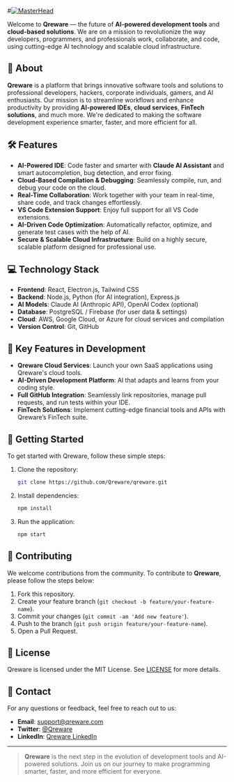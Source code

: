 #[![MasterHead](https://i.ibb.co.com/wFpVMkyx/cover-photo.png)](https://qreware.com)

Welcome to **Qreware** — the future of **AI-powered development tools** and **cloud-based solutions**. We are on a mission to revolutionize the way developers, programmers, and professionals work, collaborate, and code, using cutting-edge AI technology and scalable cloud infrastructure.

## 🚀 About

**Qreware** is a platform that brings innovative software tools and solutions to professional developers, hackers, corporate individuals, gamers, and AI enthusiasts. Our mission is to streamline workflows and enhance productivity by providing **AI-powered IDEs**, **cloud services**, **FinTech solutions**, and much more. We're dedicated to making the software development experience smarter, faster, and more efficient for all.

## 🛠️ Features

- **AI-Powered IDE**: Code faster and smarter with **Claude AI Assistant** and smart autocompletion, bug detection, and error fixing.
- **Cloud-Based Compilation & Debugging**: Seamlessly compile, run, and debug your code on the cloud.
- **Real-Time Collaboration**: Work together with your team in real-time, share code, and track changes effortlessly.
- **VS Code Extension Support**: Enjoy full support for all VS Code extensions.
- **AI-Driven Code Optimization**: Automatically refactor, optimize, and generate test cases with the help of AI.
- **Secure & Scalable Cloud Infrastructure**: Build on a highly secure, scalable platform designed for professional use.

## 💻 Technology Stack

- **Frontend**: React, Electron.js, Tailwind CSS
- **Backend**: Node.js, Python (for AI integration), Express.js
- **AI Models**: Claude AI (Anthropic API), OpenAI Codex (optional)
- **Database**: PostgreSQL / Firebase (for user data & settings)
- **Cloud**: AWS, Google Cloud, or Azure for cloud services and compilation
- **Version Control**: Git, GitHub

## 🔑 Key Features in Development

- **Qreware Cloud Services**: Launch your own SaaS applications using Qreware's cloud tools.
- **AI-Driven Development Platform**: AI that adapts and learns from your coding style.
- **Full GitHub Integration**: Seamlessly link repositories, manage pull requests, and run tests within your IDE.
- **FinTech Solutions**: Implement cutting-edge financial tools and APIs with Qreware’s FinTech suite.

## 💬 Getting Started

To get started with Qreware, follow these simple steps:

1. Clone the repository:
    ```bash
    git clone https://github.com/Qreware/qreware.git
    ```

2. Install dependencies:
    ```bash
    npm install
    ```

3. Run the application:
    ```bash
    npm start
    ```

## 🤝 Contributing

We welcome contributions from the community. To contribute to **Qreware**, please follow the steps below:

1. Fork this repository.
2. Create your feature branch (`git checkout -b feature/your-feature-name`).
3. Commit your changes (`git commit -am 'Add new feature'`).
4. Push to the branch (`git push origin feature/your-feature-name`).
5. Open a Pull Request.

## 📄 License

Qreware is licensed under the MIT License. See [LICENSE](LICENSE) for more details.

## 📝 Contact

For any questions or feedback, feel free to reach out to us:

- **Email**: [support@qreware.com](mailto:support@qreware.com)
- **Twitter**: [@Qreware](https://twitter.com/Qreware)
- **LinkedIn**: [Qreware LinkedIn](https://linkedin.com/company/qreware)

---

> **Qreware** is the next step in the evolution of development tools and AI-powered solutions. Join us on our journey to make programming smarter, faster, and more efficient for everyone.
